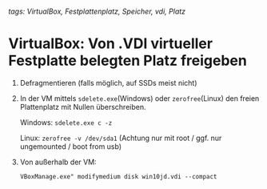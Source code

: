 ###### tags: VirtualBox, Festplattenplatz, Speicher, vdi, Platz

# VirtualBox: Von .VDI virtueller Festplatte belegten Platz freigeben

1. Defragmentieren (falls möglich, auf SSDs meist nicht)
2. In der VM mittels `sdelete.exe`(Windows) oder `zerofree`(Linux) den freien Plattenplatz mit Nullen überschreiben.
   
   Windows: `sdelete.exe c -z`
   
   Linux: `zerofree -v /dev/sda1` (Achtung nur mit root / ggf. nur ungemounted / boot from usb)

3. Von außerhalb der VM: 
   
   `VBoxManage.exe" modifymedium disk win10jd.vdi --compact`
